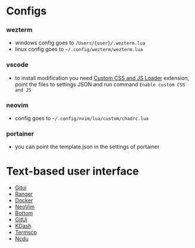 # Configs

### wezterm

- windows config goes to `/Users/{user}/.wezterm.lua`
- linux config goes to `~/.config/wezterm/wezterm.lua`

### vscode

- to install modification you need [Custom CSS and JS Loader](https://marketplace.visualstudio.com/items?itemName=be5invis.vscode-custom-css) extension, point the files to settings JSON and run command `Enable custom CSS and JS`

### neovim

- config goes to `~/.config/nvim/lua/custom/chadrc.lua`

### portainer

- you can point the template.json in the settings of portainer

# Text-based user interface

- [Gitui](https://github.com/extrawurst/gitui)
- [Ranger](https://github.com/ranger/ranger)
- [Docker](https://github.com/moncho/dry)
- [NeoVim](https://github.com/neovim/neovim)
- [Bottom](https://github.com/ClementTsang/bottom)
- [GitUi](https://github.com/extrawurst/gitui)
- [KDash](https://github.com/kdash-rs/kdash)
- [Termscp](https://github.com/veeso/termscp)
- [Ncdu](https://dev.yorhel.nl/ncdu)
